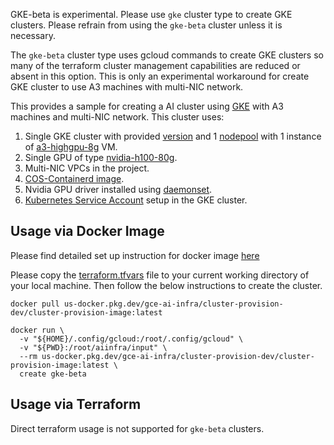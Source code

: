 GKE-beta is experimental. Please use `gke` cluster type to create GKE
clusters. Please refrain from using the `gke-beta` cluster unless it is necessary.

The `gke-beta` cluster type uses gcloud commands to create GKE clusters so many of
the terraform cluster management capabilities are reduced or absent in this option.
This is only an experimental workaround for create GKE cluster to use A3 machines
with multi-NIC network.

This provides a sample for creating a AI cluster using
[GKE](https://cloud.google.com/kubernetes-engine) with A3 machines and multi-NIC network. This cluster uses:
1. Single GKE cluster with provided
   [version](https://cloud.google.com/kubernetes-engine/versioning#specifying_cluster_version)
   and 1
   [nodepool](https://cloud.google.com/kubernetes-engine/docs/concepts/node-pools)
   with 1 instance of
   [a3-highgpu-8g](https://cloud.google.com/compute/docs/machine-resource) VM.
2. Single GPU of type [nvidia-h100-80g](https://cloud.google.com/compute/docs/gpus).
3. Multi-NIC VPCs in the project.
4. [COS-Containerd image](https://cloud.google.com/kubernetes-engine/docs/concepts/using-containerd).
5. Nvidia GPU driver installed using [daemonset](https://raw.githubusercontent.com/GoogleCloudPlatform/container-engine-accelerators/master/nvidia-driver-installer/cos/daemonset-preloaded-latest.yaml).
6. [Kubernetes Service
   Account](https://cloud.google.com/kubernetes-engine/docs/how-to/kubernetes-service-accounts)
   setup in the GKE cluster.

## Usage via Docker Image
Please find detailed set up instruction for docker image
[here](../../../README.md#usage-via-docker-image)

Please copy the [terraform.tfvars](./terraform.tfvars) file to your current working
directory of your local machine. Then follow the below instructions to create the cluster.

```docker
docker pull us-docker.pkg.dev/gce-ai-infra/cluster-provision-dev/cluster-provision-image:latest

docker run \
  -v "${HOME}/.config/gcloud:/root/.config/gcloud" \
  -v "${PWD}:/root/aiinfra/input" \
  --rm us-docker.pkg.dev/gce-ai-infra/cluster-provision-dev/cluster-provision-image:latest \
  create gke-beta
```

## Usage via Terraform
Direct terraform usage is not supported for `gke-beta` clusters.